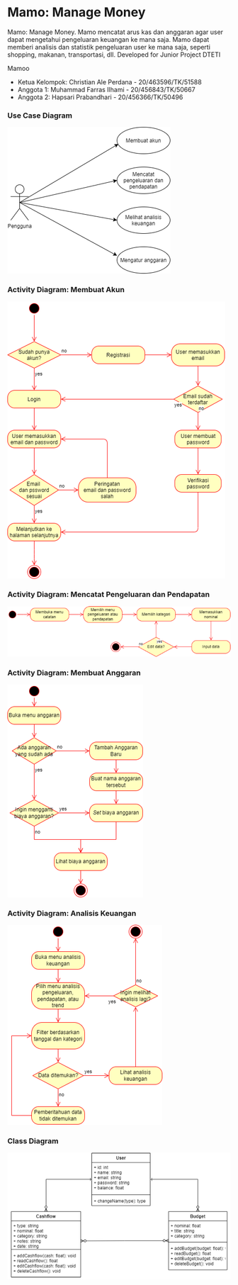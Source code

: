 # Mamo: Manage Money
Mamo: Manage Money. Mamo mencatat arus kas dan anggaran agar user dapat mengetahui pengeluaran keuangan ke mana saja. Mamo dapat memberi analisis dan statistik pengeluaran user ke mana saja, seperti shopping, makanan, transportasi, dll. 
Developed for Junior Project DTETI

Mamoo
* Ketua Kelompok: Christian Ale Perdana - 20/463596/TK/51588
* Anggota 1: Muhammad Farras Ilhami - 20/456843/TK/50667
* Anggota 2: Hapsari Prabandhari - 20/456366/TK/50496

### Use Case Diagram
![Use Case Diagram](https://github.com/chrstnale/mamo-manage-money/blob/main/modul-2/usecase.png?raw=true)

### Activity Diagram: Membuat Akun
![Activity Diagram: Membuat Akun](https://github.com/chrstnale/mamo-manage-money/blob/main/modul-2/akun-activity.png?raw=true)

### Activity Diagram: Mencatat Pengeluaran dan Pendapatan
![Activity Diagram: Mencatat Pengeluaran dan Pendapatan](https://github.com/chrstnale/mamo-manage-money/blob/main/modul-2/catatan-activity.png?raw=true)

### Activity Diagram: Membuat Anggaran
![Activity Diagram: Membuat Anggaran](https://github.com/chrstnale/mamo-manage-money/blob/main/modul-2/anggaran-activity.png?raw=true)

### Activity Diagram: Analisis Keuangan
![Activity Diagram: Analisis Keuangan](https://github.com/chrstnale/mamo-manage-money/blob/main/modul-2/analisis-activity.png?raw=true)

### Class Diagram
![Class Diagram](https://github.com/chrstnale/mamo-manage-money/blob/main/modul-2/classes.png?raw=true)
